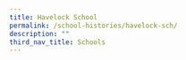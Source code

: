 ```yaml
---
title: Havelock School
permalink: /school-histories/havelock-sch/
description: ""
third_nav_title: Schools
---
```


